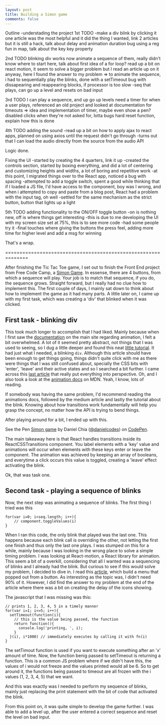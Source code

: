 ```yaml
---
layout: post
title: Building a Simon game
comments: false
---
```


Outline
-understading the project
1st TODO
-make a div blink by clicking it
one article was the most helpful and it did the thing I wanted, link 2 articles
but it is still a hack, talk about delay and animation duration
bug using a reg fun in map, talk about the key key property

2nd TODO
blinking div works
now animate a sequence of them, really didn't know where to start here, talk about first idea of a for loop?
read up a bit on react motion, it seem to solve a bigger problem
but I read an article up on it anyway, here I found the answer to my problem
=> to animate the sequence, i had to sequentially play the blinks, done with a setTimeout
bug with dissapearing and reappearing blocks, if processor is too slow
-seq that plays, can go up a level and resets on bad input

3rd TODO
I can play a sequence, and up go up levels
need a timer for when a user plays, referenced an old project and looked at documentation for timeouts
=> idea and implementation of timer, maybe even show a pen?
disabled clicks when they're not asked for, lotta bugs
hard reset function, explain how this is done

4th TODO
adding the sound
-read up a bit on how to apply ajax to react apps, planned on using axios until the request didn't go through
-turns out that I can load the audio directly from the source from the audio API

Logic done.

Fixing the UI
-started by creating the 4 quarters, link it up
-created the controls section, started by boxing everything, and did a lot of centering and customizing heights and widths, a lot of boring and repetitive work
-at this point, I migrated things over to the React app, noticed a bug with spacing
-attempted to add a toggle switch, spent a good while thinking that if I loaded a JS file, I'd have access to the component, boy was I wrong, and when i attempted to copy and paste from a blog post, React had a problem with the input tag, oh well
-settled for the same mechanism as the strict button, button that lights up a light

5th TODO
adding functionality to the ON/OFF toggle button
-on is nothing new, off is where things get interesting
-this is due to me developing the UI with my screen size set at 75%, this is to see more code
-had some people try it
-final touches where giving the buttons the press feel, adding more time for higher level and add a msg for winning

That's a wrap.


==============================================================

After finishing the Tic Tac Toe game, I set out to finish the Front End project from Free Code Camp, a [Simon Game](https://www.freecodecamp.com/challenges/build-a-simon-game). In essense, there are 4 buttons, from which a sequence will play. Your job is to match that sequence, if you do, the sequence grows. Straight forward, but I really had no clue how to implement this. The first couple of days, I mainly sat down to think about how to implement the game as it had many parts. A little later on, I came up with my first task, which was creating a 'div' that blinked when it was clicked.

## First task - blinking div

This took much longer to accomplish that I had liked. Mainly because when I first saw the [documentation](https://facebook.github.io/react/docs/animation.html) on the main site regarding animation, I felt a bit overwhelmed. A lot of it seemed pretty abstract, not things that I was used to seeing, so I dug a little deeper and found this neat [little tutorial](http://unitstep.net/blog/2015/03/03/using-react-animations-to-transition-between-ui-states/). It had just what I needed, a blinking ```div```. Although this article should have been enough to get things going, things didn't quite click with me as there were things that I was still confused about, specially the CSS bits with 'enter', 'leave' and their active states and so I searched a bit further. I came across this [last article](https://medium.com/@joethedave/achieving-ui-animations-with-react-the-right-way-562fa8a91935#.q6ofquo9i) that really put everything into perspective. Oh, and I also took a look at the [animation docs](https://developer.mozilla.org/en-US/docs/Web/CSS/CSS_Transitions/Using_CSS_transitions) on MDN. Yeah, I know, lots of reading.

If somebody was having the same problem, I'd recommend reading the animations docs, followed by the medium article and lastly the tutorial about the blink. Knowing about how transitions work fundamentally will help you grasp the concept, no matter how the API is trying to bend things. 

After playing around for a bit, I ended up with this. 

<p data-height="223" data-theme-id="0" data-slug-hash="wgBQZY" data-default-tab="result" data-user="danielcodes" data-embed-version="2" data-pen-title="Simon game" class="codepen">See the Pen <a href="http://codepen.io/danielcodes/pen/wgBQZY/">Simon game</a> by Daniel Chia (<a href="http://codepen.io/danielcodes">@danielcodes</a>) on <a href="http://codepen.io">CodePen</a>.</p>
<script async src="https://production-assets.codepen.io/assets/embed/ei.js"></script>

The main takeaway here is that React handles transitions inside its ReactCSSTransitions component. You label elements with a 'key' value and animations will occur when elements with these keys enter or leave the component. The animation was achieved by keeping an array of booleans, and everytime a click occurs this value is toggled, creating a 'leave' effect activating the blink.

Ok, that was task one.

## Second task - playing a sequence of blinks

Now, the next step was animating a sequence of blinks. The first thing I tried was this

~~~
for(var i=0; i<seq.length; i++){
	// component.toggleValues(i)
}

~~~

When I ran this code, the only blink that played was the last one. This happens because each blink call is overriding the other, not letting the first one finish and thus only the last one plays.
I was stumped on this for a while, mainly because I was looking in the wrong place to solve a simple timing problem. I was looking at React-motion, a React library for animation. This seem a bit of a overkill, considering that all I wanted was a sequencing of blinks and I already had the blink. But curious to see if this would solve my problem, I decided to dive in. I read this [article](https://medium.com/@nashvail/a-gentle-introduction-to-react-motion-dc50dd9f2459#.s367bigir), which build a menu that popped out from a button. As interesting as the topic was, I didn't need 90% of it. However, I did find the answer to my problem at the end of the article where there was a bit on creating the delay of the icons showing. 

The javascript that I was missing was this:

~~~
// prints 1, 2, 3, 4, 5 in a timely manner
for(var i=1; i<=5; i++){
  setTimeout(function(i){
    // this is the value being passed, the function
    return function(){
      console.log('printing, ', i);
    }
  }(i), i*1000) // immediately executes by calling it with fn(i)
}
~~~

The setTimout function is used if you want to execute something after an 'x' amount of time. Now, the function benig passed to setTimeout is returning a function. This is a common JS problem where if we didn't have this, the values of i would not freeze and the values printed would all be 6. So to get around it, the functions being passed to timeout are all frozen with the i values (1, 2, 3, 4, 5) that we want. 

And this was exactly was I needed to perform my sequence of blinks, mainly just replacing the print statement with the bit of code that activated the blink.

From this point on, it was quite simple to develop the game further. I was able to add a level up, after the user entered a correct sequence and reset the level on bad input.


















